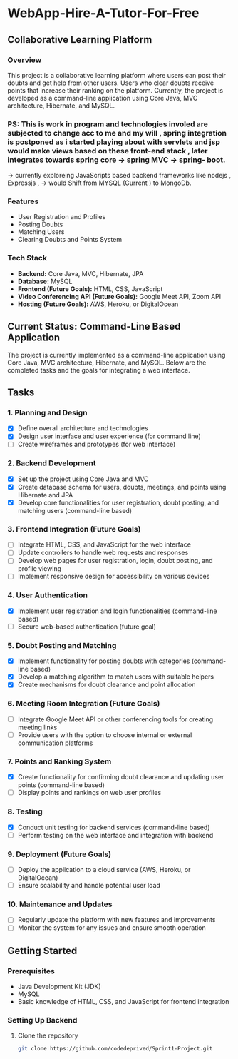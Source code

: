 # WebApp-Hire-A-Tutor-For-Free
## Collaborative Learning Platform

### Overview
This project is a collaborative learning platform where users can post their doubts and get help from other users. Users who clear doubts receive points that increase their ranking on the platform. Currently, the project is developed as a command-line application using Core Java, MVC architecture, Hibernate, and MySQL.

### PS: This is work in program and technologies involed are subjected to change acc to me and my will , spring integration is postponed as i started playing about with servlets and jsp would make views based on these front-end stack , later integrates towards spring core -> spring MVC -> spring- boot.
-> currently exploreing JavaScripts based backend frameworks like nodejs , Expressjs , 
-> would Shift from MYSQL (Current ) to MongoDb.
### Features
- User Registration and Profiles
- Posting Doubts
- Matching Users
- Clearing Doubts and Points System

### Tech Stack
- **Backend:** Core Java, MVC, Hibernate, JPA
- **Database:** MySQL
- **Frontend (Future Goals):** HTML, CSS, JavaScript
- **Video Conferencing API (Future Goals):** Google Meet API, Zoom API
- **Hosting (Future Goals):** AWS, Heroku, or DigitalOcean

## Current Status: Command-Line Based Application
The project is currently implemented as a command-line application using Core Java, MVC architecture, Hibernate, and MySQL. Below are the completed tasks and the goals for integrating a web interface.

## Tasks

### 1. Planning and Design
- [x] Define overall architecture and technologies
- [x] Design user interface and user experience (for command line)
- [ ] Create wireframes and prototypes (for web interface)

### 2. Backend Development
- [x] Set up the project using Core Java and MVC
- [x] Create database schema for users, doubts, meetings, and points using Hibernate and JPA
- [x] Develop core functionalities for user registration, doubt posting, and matching users (command-line based)

### 3. Frontend Integration (Future Goals)
- [ ] Integrate HTML, CSS, and JavaScript for the web interface
- [ ] Update controllers to handle web requests and responses
- [ ] Develop web pages for user registration, login, doubt posting, and profile viewing
- [ ] Implement responsive design for accessibility on various devices

### 4. User Authentication
- [x] Implement user registration and login functionalities (command-line based)
- [ ] Secure web-based authentication (future goal)

### 5. Doubt Posting and Matching
- [x] Implement functionality for posting doubts with categories (command-line based)
- [x] Develop a matching algorithm to match users with suitable helpers
- [x] Create mechanisms for doubt clearance and point allocation

### 6. Meeting Room Integration (Future Goals)
- [ ] Integrate Google Meet API or other conferencing tools for creating meeting links
- [ ] Provide users with the option to choose internal or external communication platforms

### 7. Points and Ranking System
- [x] Create functionality for confirming doubt clearance and updating user points (command-line based)
- [ ] Display points and rankings on web user profiles

### 8. Testing
- [x] Conduct unit testing for backend services (command-line based)
- [ ] Perform testing on the web interface and integration with backend

### 9. Deployment (Future Goals)
- [ ] Deploy the application to a cloud service (AWS, Heroku, or DigitalOcean)
- [ ] Ensure scalability and handle potential user load

### 10. Maintenance and Updates
- [ ] Regularly update the platform with new features and improvements
- [ ] Monitor the system for any issues and ensure smooth operation

## Getting Started

### Prerequisites
- Java Development Kit (JDK)
- MySQL
- Basic knowledge of HTML, CSS, and JavaScript for frontend integration

### Setting Up Backend
1. Clone the repository
   ```bash
   git clone https://github.com/codedeprived/Sprint1-Project.git
